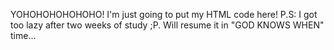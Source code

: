 YOHOHOHOHOHOHO! I'm just going to put my HTML code here! 
P.S: I got too lazy after two weeks of study ;P. Will resume it in "GOD KNOWS WHEN" time... 
